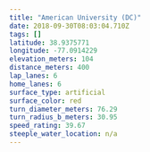 ```yaml
---
title: "American University (DC)"
date: 2018-09-30T08:03:04.710Z
tags: []
latitude: 38.9375771
longitude: -77.0914229
elevation_meters: 104
distance_meters: 400
lap_lanes: 6
home_lanes: 6
surface_type: artificial
surface_color: red
turn_diameter_meters: 76.29
turn_radius_b_meters: 30.95
speed_rating: 39.67
steeple_water_location: n/a
---
```



